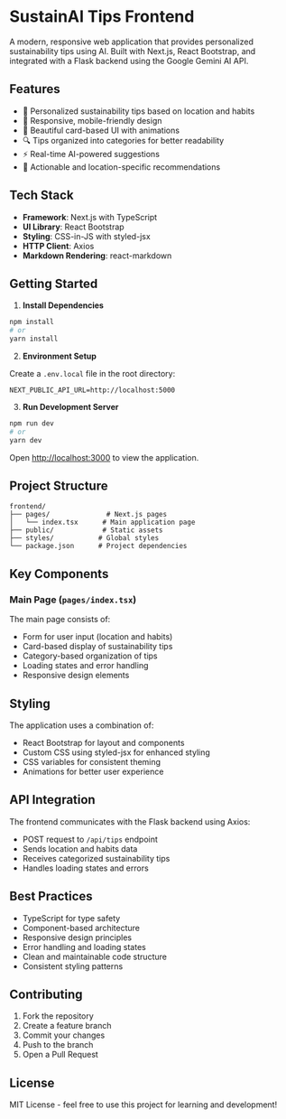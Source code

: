 # SustainAI Tips Frontend

A modern, responsive web application that provides personalized sustainability tips using AI. Built with Next.js, React Bootstrap, and integrated with a Flask backend using the Google Gemini AI API.

## Features

- 🌱 Personalized sustainability tips based on location and habits
- 📱 Responsive, mobile-friendly design
- 🎨 Beautiful card-based UI with animations
- 🔍 Tips organized into categories for better readability
- ⚡ Real-time AI-powered suggestions
- 🎯 Actionable and location-specific recommendations

## Tech Stack

- **Framework**: Next.js with TypeScript
- **UI Library**: React Bootstrap
- **Styling**: CSS-in-JS with styled-jsx
- **HTTP Client**: Axios
- **Markdown Rendering**: react-markdown

## Getting Started

1. **Install Dependencies**

```bash
npm install
# or
yarn install
```

2. **Environment Setup**

Create a `.env.local` file in the root directory:

```env
NEXT_PUBLIC_API_URL=http://localhost:5000
```

3. **Run Development Server**

```bash
npm run dev
# or
yarn dev
```

Open [http://localhost:3000](http://localhost:3000) to view the application.

## Project Structure

```
frontend/
├── pages/              # Next.js pages
│   └── index.tsx      # Main application page
├── public/            # Static assets
├── styles/           # Global styles
└── package.json      # Project dependencies
```

## Key Components

### Main Page (`pages/index.tsx`)

The main page consists of:
- Form for user input (location and habits)
- Card-based display of sustainability tips
- Category-based organization of tips
- Loading states and error handling
- Responsive design elements

## Styling

The application uses a combination of:
- React Bootstrap for layout and components
- Custom CSS using styled-jsx for enhanced styling
- CSS variables for consistent theming
- Animations for better user experience

## API Integration

The frontend communicates with the Flask backend using Axios:
- POST request to `/api/tips` endpoint
- Sends location and habits data
- Receives categorized sustainability tips
- Handles loading states and errors

## Best Practices

- TypeScript for type safety
- Component-based architecture
- Responsive design principles
- Error handling and loading states
- Clean and maintainable code structure
- Consistent styling patterns

## Contributing

1. Fork the repository
2. Create a feature branch
3. Commit your changes
4. Push to the branch
5. Open a Pull Request

## License

MIT License - feel free to use this project for learning and development!
